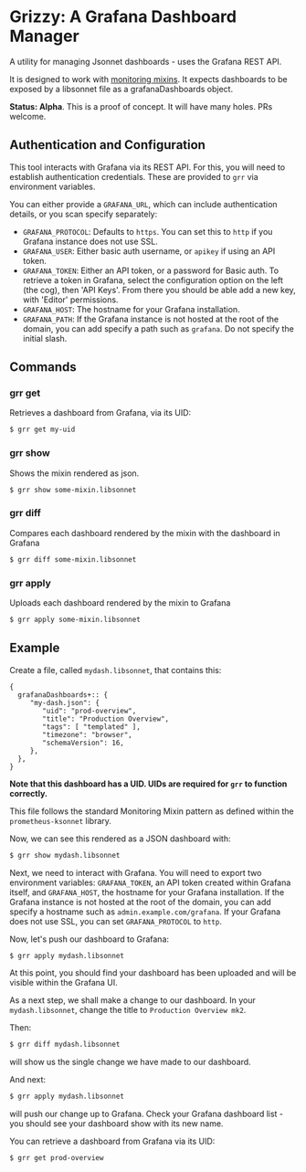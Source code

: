 # Grizzy: A Grafana Dashboard Manager

A utility for managing Jsonnet dashboards - uses the Grafana REST API.

It is designed to work with [monitoring mixins](https://github.com/monitoring-mixins/docs). It expects dashboards to be exposed by a libsonnet file as a grafanaDashboards object.

**Status: Alpha**. This is a proof of concept. It will have many holes. PRs welcome.

## Authentication and Configuration
This tool interacts with Grafana via its REST API. For this, you will need to establish authentication
credentials. These are provided to `grr` via environment variables.

You can either provide a `GRAFANA_URL`, which can include authentication details, or you scan specify separately:

* `GRAFANA_PROTOCOL`: Defaults to `https`. You can set this to `http` if you Grafana instance does not use SSL.
* `GRAFANA_USER`: Either basic auth username, or `apikey` if using an API token.
* `GRAFANA_TOKEN`: Either an API token, or a password for Basic auth. To retrieve a token in Grafana, select the configuration option on the left (the cog), then 'API Keys'. From there you should be able add a new key, with 'Editor' permissions.
* `GRAFANA_HOST`: The hostname for your Grafana installation.
* `GRAFANA_PATH`: If the Grafana instance is not hosted at the root of the domain, you can add specify a path such as `grafana`. Do not specify the initial slash.

## Commands
### grr get
Retrieves a dashboard from Grafana, via its UID:
```sh
$ grr get my-uid
```

### grr show
Shows the mixin rendered as json.
```sh
$ grr show some-mixin.libsonnet
```

### grr diff
Compares each dashboard rendered by the mixin with the dashboard in Grafana
```sh
$ grr diff some-mixin.libsonnet
```

### grr apply
Uploads each dashboard rendered by the mixin to Grafana
```sh
$ grr apply some-mixin.libsonnet
```

## Example

Create a file, called `mydash.libsonnet`, that contains this:

```jsonnet
{
  grafanaDashboards+:: {
     "my-dash.json": {
        "uid": "prod-overview",
        "title": "Production Overview",
        "tags": [ "templated" ],
        "timezone": "browser",
        "schemaVersion": 16,
     },
  },
}
```

**Note that this dashboard has a UID. UIDs are required for `grr` to function correctly.**

This file follows the standard Monitoring Mixin pattern as defined within the `prometheus-ksonnet` library.

Now, we can see this rendered as a JSON dashboard with:

```sh
$ grr show mydash.libsonnet
```

Next, we need to interact with Grafana. You will need to export two environment variables: `GRAFANA_TOKEN`, an API token created within Grafana itself, and `GRAFANA_HOST`, the hostname for your Grafana installation. If the Grafana instance is not hosted at the root of the domain, you can add specify a hostname such as `admin.example.com/grafana`. If your Grafana does not use SSL, you can set `GRAFANA_PROTOCOL` to `http`.

Now, let's push our dashboard to Grafana:

```sh
$ grr apply mydash.libsonnet
```

At this point, you should find your dashboard has been uploaded and
will be visible within the Grafana UI.

As a next step, we shall make a change to our dashboard. In your `mydash.libsonnet`, change the title to `Production Overview mk2`.

Then:

```sh
$ grr diff mydash.libsonnet
```
will show us the single change we have made to our dashboard.

And next:

```sh
$ grr apply mydash.libsonnet
```
will push our change up to Grafana. Check your Grafana dashboard list - you should see your dashboard show with its new name.

You can retrieve a dashboard from Grafana via its UID:

```sh
$ grr get prod-overview
```
